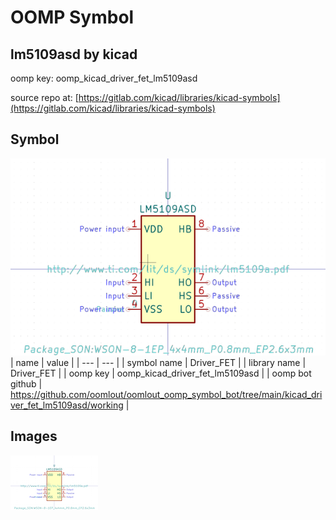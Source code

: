 # OOMP Symbol  
## lm5109asd  by kicad  
  
oomp key: oomp_kicad_driver_fet_lm5109asd  
  
source repo at: [https://gitlab.com/kicad/libraries/kicad-symbols](https://gitlab.com/kicad/libraries/kicad-symbols)  
## Symbol  
  
[![working.png](working_600.png)](working.png)  
| name | value | 
| --- | --- | 
| symbol name | Driver_FET | 
| library name | Driver_FET | 
| oomp key | oomp_kicad_driver_fet_lm5109asd | 
| oomp bot github | https://github.com/oomlout/oomlout_oomp_symbol_bot/tree/main/kicad_driver_fet_lm5109asd/working | 
## Images  
  
[![working.png](working_140.png)](working.png)  
